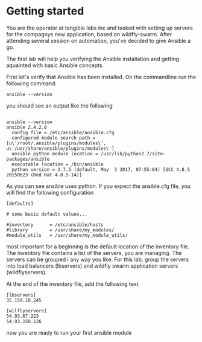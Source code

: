 # Getting started

You are the operator at tangible labs inc and tasked with setting up servers for the compagnys new application, based on wildfly-swarm. After attending several session on automation, you've decided to give Ansible a go.

The first lab will help you verifying the Ansible installation and getting aquainted with basic Ansible concepts.

First let's verify that Ansible has been installed. On the commandline run the following command:

```
ansible --version
```
you should see an output like the following
```

ansible --version
ansible 2.4.2.0
  config file = /etc/ansible/ansible.cfg
  configured module search path = [u\'/root/.ansible/plugins/modules\', u\'/usr/share/ansible/plugins/modules\']
  ansible python module location = /usr/lib/python2.7/site-packages/ansible
  executable location = /bin/ansible
  python version = 2.7.5 (default, May  3 2017, 07:55:04) [GCC 4.8.5 20150623 (Red Hat 4.8.5-14)]

```
As you can see ansible uses python. If you expect the ansible.cfg file, you will find the following configuration

```
[defaults]

# some basic default values...

#inventory      = /etc/ansible/hosts
#library        = /usr/share/my_modules/
#module_utils   = /usr/share/my_module_utils/
```

most important for a beginning is the default location of the inventory file. The inventory file contains a list of the servers, you are managing. The servers can be grouped i any way you like. For this lab, group the servers into load balancers (lbservers) and wildfly swarm application servers (wildflyservers).


At the end of the inventory file, add the following text

```
[lbservers]
35.159.18.245

[wilflyservers]
54.93.67.223
54.93.150.126
```

now you are ready to run your first ansible module
